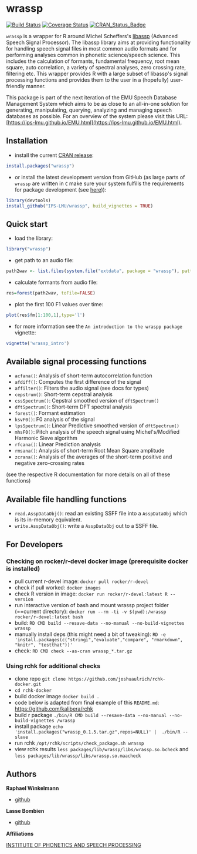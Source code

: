 # wrassp

[![Build Status](https://travis-ci.org/IPS-LMU/wrassp.svg?branch=master)](https://travis-ci.org/IPS-LMU/wrassp)
[![Coverage Status](https://coveralls.io/repos/IPS-LMU/wrassp/badge.svg)](https://coveralls.io/github/IPS-LMU/wrassp)
[![CRAN_Status_Badge](https://www.r-pkg.org/badges/version/wrassp)](https://CRAN.R-project.org/package=wrassp)

`wrassp` is a wrapper for R around Michel Scheffers's [libassp](http://libassp.sourceforge.net/)
(Advanced Speech Signal Processor). The libassp library aims at providing functionality for handling speech signal files in most common audio formats and for performing analyses common in phonetic science/speech science. This includes the calculation of formants, fundamental frequency, root mean square, auto correlation, a variety of spectral analyses, zero crossing rate, filtering etc. This wrapper provides R with a large subset of libassp's signal processing functions and provides them to the user in a (hopefully) user-friendly manner.

This package is part of the next iteration of the EMU Speech Database Management System which aims to be as close to an all-in-one solution for generating, manipulating, querying, analyzing and managing speech databases as possible. For an overview of the system please visit this URL: [https://ips-lmu.github.io/EMU.html](https://ips-lmu.github.io/EMU.html).

## Installation

* install the current [CRAN release](https://CRAN.R-project.org/package=wrassp):
```r
install.packages("wrassp")
```

* or install the latest development version from GitHub (as large parts of `wrassp` are written in `C` make sure your system fulfills the requirements for package development (see [here](https://support.rstudio.com/hc/en-us/articles/200486498-Package-Development-Prerequisites))):
```r
library(devtools)
install_github("IPS-LMU/wrassp", build_vignettes = TRUE)
```

## Quick start

* load the library: 
```r
library("wrassp")
```

* get path to an audio file: 
```r
path2wav <- list.files(system.file("extdata", package = "wrassp"), pattern = glob2rx("*.wav"), full.names = TRUE)[1]
```

* calculate formants from audio file: 
```r
res=forest(path2wav, toFile=FALSE)
```

* plot the first 100 F1 values over time: 
```r
plot(res$fm[1:100,1],type='l')
```

* for more information see the `An introduction to the wraspp package` vignette: 
```r
vignette('wrassp_intro')
```


## Available signal processing functions

+ `acfana()`: Analysis of short-term autocorrelation function
+ `afdiff()`: Computes the first difference of the signal
+ `affilter()`: Filters the audio signal (see docs for types)
+ `cepstrum()`: Short-term cepstral analysis
+ `cssSpectrum()`: Cepstral smoothed version of `dftSpectrum()`
+ `dftSpectrum()`: Short-term DFT spectral analysis
+ `forest()`: Formant estimation
+ `ksvF0()`: F0 analysis of the signal
+ `lpsSpectrum()`: Linear Predictive smoothed version of `dftSpectrum()`
+ `mhsF0()`: Pitch analysis of the speech signal using Michel's/Modified Harmonic Sieve algorithm
+ `rfcana()`: Linear Prediction analysis
+ `rmsana()`: Analysis of short-term Root Mean Square amplitude
+ `zcrana()`: Analysis of the averages of the short-term positive and negative zero-crossing rates

(see the respective R documentation for more details on all of these functions)

## Available file handling functions

+ `read.AsspDataObj()`: read an existing SSFF file into a `AsspDataObj` which is its in-memory equivalent.
+ `write.AsspDataObj()`: write a `AsspDataObj` out to a SSFF file.

## For Developers

### Checking on rocker/r-devel docker image (prerequisite docker is installed)

- pull current r-devel image: `docker pull rocker/r-devel`
- check if pull worked: `docker images`
- check R version in image: `docker run rocker/r-devel:latest R --version`
- run interactive version of bash and mount wrassp project folder (==current directory): `docker run --rm -ti -v $(pwd):/wrassp rocker/r-devel:latest bash`
- build: `RD CMD build --resave-data --no-manual --no-build-vignettes wrassp`
- manually install deps (this might need a bit of tweaking): `RD -e 'install.packages(c("stringi","evaluate","compare", "rmarkdown", "knitr", "testthat"))'`
- check: `RD CMD check --as-cran wrassp_*.tar.gz`


### Using rchk for additional checks

- clone repo `git clone https://github.com/joshuaulrich/rchk-docker.git`
- `cd rchk-docker`
- build docker image `docker build .`
- code below is adapted from final example of this `README.md`: https://github.com/kalibera/rchk
- build r package `./bin/R CMD build --resave-data --no-manual --no-build-vignettes /wrassp`
- install package `echo 'install.packages("wrassp_0.1.5.tar.gz",repos=NULL)' |  ./bin/R --slave`
- run rchk `/opt/rchk/scripts/check_package.sh wrassp`
- view rchk results `less packages/lib/wrassp/libs/wrassp.so.bcheck` and `less packages/lib/wrassp/libs/wrassp.so.maacheck`

## Authors

**Raphael Winkelmann**

+ [github](https://github.com/raphywink)

**Lasse Bombien**

+ [github](https://github.com/quabolasse)


**Affiliations**

[INSTITUTE OF PHONETICS AND SPEECH PROCESSING](https://www.en.phonetik.uni-muenchen.de)
